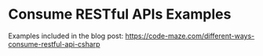 # Consume RESTful APIs Examples

Examples included in the blog post: https://code-maze.com/different-ways-consume-restful-api-csharp
